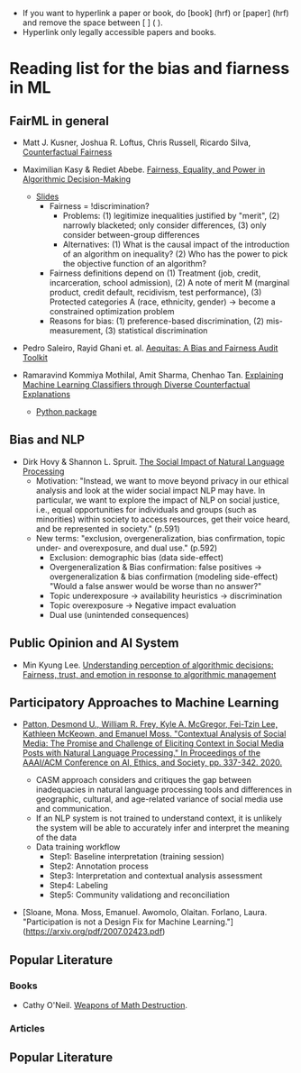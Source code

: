 
- If you want to hyperlink a paper or book, do [book] (hrf) or [paper] (hrf) and remove the space between [ ] ( ).
- Hyperlink only legally accessible papers and books.

# Reading list for the bias and fiarness in ML

## FairML in general

- Matt J. Kusner, Joshua R. Loftus, Chris Russell, Ricardo Silva, [Counterfactual Fairness](https://arxiv.org/abs/1703.06856)

- Maximilian Kasy & Rediet Abebe. [Fairness, Equality, and Power in Algorithmic Decision-Making](https://www.cs.cornell.edu/~red/fairness_equality_power.pdf)
  - [Slides](https://maxkasy.github.io/home/files/slides/fairness_equality_power_slides_kasy.pdf)
    - Fairness = !discrimination?
      - Problems: (1) legitimize inequalities justified by "merit", (2) narrowly blacketed; only consider differences, (3) only consider between-group differences
      - Alternatives: (1) What is the causal impact of the introduction of an algorithm on inequality? (2) Who has the power to pick the objective function of an algorithm?
    - Fairness definitions depend on (1) Treatment (job, credit, incarceration, school admission), (2) A note of merit M (marginal product, credit default, recidivism, test performance), (3) Protected categories A (race, ethnicity, gender) -> become a constrained optimization problem
    - Reasons for bias: (1) preference-based discrimination, (2) mis-measurement, (3) statistical discrimination

- Pedro Saleiro, Rayid Ghani et. al. [Aequitas: A Bias and Fairness Audit Toolkit](https://arxiv.org/pdf/1811.05577.pdf)

- Ramaravind Kommiya Mothilal, Amit Sharma, Chenhao Tan. [Explaining Machine Learning Classifiers through Diverse Counterfactual Explanations](https://arxiv.org/abs/1905.07697)

  - [Python package](https://github.com/interpretml/DiCE)

## Bias and NLP

- Dirk Hovy & Shannon L. Spruit. [The Social Impact of Natural Language Processing](https://www.aclweb.org/anthology/P16-2096.pdf)
  - Motivation: "Instead, we want to move beyond privacy in our ethical analysis and look at the wider social impact NLP may have. In particular, we want to explore the impact of NLP on social justice, i.e., equal opportunities for individuals and groups (such as minorities) within society to access resources, get their voice heard, and be represented in society." (p.591)
  - New terms: "exclusion, overgeneralization, bias confirmation, topic under- and overexposure, and dual use." (p.592)
    - Exclusion: demographic bias (data side-effect)
    - Overgeneralization & Bias confirmation: false positives -> overgeneralization & bias confirmation (modeling side-effect) "Would a false answer would be worse than no answer?"
    - Topic underexposure -> availability heuristics -> discrimination
    - Topic overexposure -> Negative impact evaluation
    - Dual use (unintended consequences)

## Public Opinion and AI System

- Min Kyung Lee. [Understanding perception of algorithmic decisions: Fairness, trust, and emotion in response to algorithmic management](https://journals.sagepub.com/action/doSearch?target=default&ContribAuthorStored=Lee%2C+Min+Kyung)

## Participatory Approaches to Machine Learning

  - [Patton, Desmond U., William R. Frey, Kyle A. McGregor, Fei-Tzin Lee, Kathleen McKeown, and Emanuel Moss. "Contextual Analysis of Social Media: The Promise and Challenge of Eliciting Context in Social Media Posts with Natural Language Processing." In Proceedings of the AAAI/ACM Conference on AI, Ethics, and Society, pp. 337-342. 2020.](https://dl.acm.org/doi/pdf/10.1145/3375627.3375841?casa_token=yZOdrz73Lu4AAAAA:NXBAFttihwjDfo2WRF78Q8F8jZb182VMm_4gVZneDEtbuHN0QkwsAJpFIwJ4GofpH-lnmQd6tD4)
      - CASM approach considers and critiques  the gap between inadequacies in natural language processing tools and differences in geographic, cultural, and age-related variance of social media use and communication.
      - If an NLP system is not trained to understand context, it is unlikely the system will be able to accurately infer and interpret the meaning of the data
      - Data training workflow
          - Step1: Baseline interpretation (training session)
          - Step2: Annotation process
          - Step3: Interpretation and contextual analysis assessment
          - Step4: Labeling
          - Step5: Community validationg and reconciliation
          
- [Sloane, Mona. Moss, Emanuel. Awomolo, Olaitan. Forlano, Laura. "Participation is not a Design Fix for Machine Learning."] 
(https://arxiv.org/pdf/2007.02423.pdf)

## Popular Literature

### Books

- Cathy O'Neil. [Weapons of Math Destruction](https://www.amazon.com/dp/B01LDFCP0S/ref=dp-kindle-redirect?_encoding=UTF8&btkr=1).

### Articles

## Popular Literature


